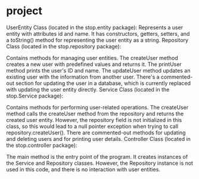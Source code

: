 # project

UserEntity Class (located in the stop.entity package):
Represents a user entity with attributes id and name.
It has constructors, getters, setters, and a toString() method for representing the user entity as a string.
Repository Class (located in the stop.repository package):

Contains methods for managing user entities.
The createUser method creates a new user with predefined values and returns it.
The printUser method prints the user's ID and name.
The updateUser method updates an existing user with the information from another user.
There's a commented-out section for updating the user in a database, which is currently replaced with updating the user entity directly.
Service Class (located in the stop.Service package):

Contains methods for performing user-related operations.
The createUser method calls the createUser method from the repository and returns the created user entity. However, the repository field is not initialized in this class, so this would lead to a null pointer exception when trying to call repository.createUser().
There are commented-out methods for updating and deleting users and for printing user details.
Controller Class (located in the stop.controller package):

The main method is the entry point of the program.
It creates instances of the Service and Repository classes.
However, the Repository instance is not used in this code, and there is no interaction with user entities.
